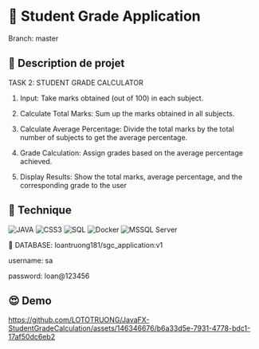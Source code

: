 # :file_folder: Student Grade Application
Branch: master

## :orange_book: Description de projet

TASK 2: STUDENT GRADE CALCULATOR

1. Input: Take marks obtained (out of 100) in each subject.

2. Calculate Total Marks: Sum up the marks obtained in all subjects.

3. Calculate Average Percentage: Divide the total marks by the total number of subjects to get the average percentage.

4. Grade Calculation: Assign grades based on the average percentage achieved.

5. Display Results: Show the total marks, average percentage, and the corresponding grade to the user


## :wrench: Technique
![JAVA](https://custom-icon-badges.demolab.com/badge/Java-007396.svg?logo=java-loan&logoColor=white&labelColor=red&color=ffffff)
![CSS3](https://img.shields.io/badge/CSS-CSS?logo=css3&logoColor=white&labelColor=%231572B6&color=ffffff) 
![SQL](https://img.shields.io/badge/SQL-SQL?logo=sqlite&logoColor=white&labelColor=%23003B57&color=ffffff)
![Docker](https://img.shields.io/badge/Docker-Docker?logo=docker&logoColor=white&labelColor=%232496ED&color=ffffff)
![MSSQL Server](https://img.shields.io/badge/MSSQLServer-MSSQLServer?logo=microsoftsqlserver&logoColor=white&labelColor=%23CC2927&color=ffffff)

:floppy_disk: DATABASE: loantruong181/sgc_application:v1

username: sa

password: loan@123456

## :heart_eyes: Demo

https://github.com/LOTOTRUONG/JavaFX-StudentGradeCalculation/assets/146346676/b6a33d5e-7931-4778-bdc1-17af50dc6eb2

